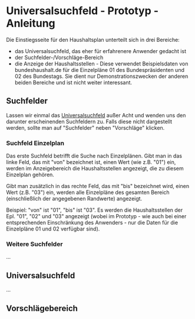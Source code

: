 # Universalsuchfeld - Prototyp - Anleitung

Die Einstiegsseite für den Haushaltsplan unterteilt sich in drei Bereiche:
* das Universalsuchfeld, das eher für erfahrenere Anwender gedacht ist
* der Suchfelder-/Vorschläge-Bereich
* die Anzeige der Haushaltsstellen - Diese verwendet Beispielsdaten von bundeshaushalt.de für die Einzelpläne 01 des Bundespräsidenten und 02 des Bundestags. Sie dient nur Demonstrationszwecken der anderen beiden Bereiche und ist nicht weiter interessant.

## Suchfelder

Lassen wir einmal das [Universalsuchfeld](#universalsuchfeld) außer Acht und wenden uns den darunter erscheinenden Suchfeldern zu. Falls diese nicht dargestellt werden, sollte  man auf "Suchfelder" neben "Vorschläge" klicken.

### Suchfeld Einzelplan

Das erste Suchfeld betrifft die Suche nach Einzelplänen. Gibt man in das linke Feld, das mit "von" bezeichnet ist, einen Wert (wie z.B. "01") ein, werden im Anzeigebereich die Haushaltsstellen angezeigt, die zu diesem Einzelplan gehören.

Gibt man zusätzlich in das rechte Feld, das mit "bis" bezeichnet wird, einen Wert (z.B. "03") ein, werden alle Einzelpläne des gesamten Bereich (einschließlich der angegebenen Randwerte) angezeigt. 

Beispiel: "von" ist "01", "bis" ist "03". Es werden die Haushaltsstellen der Epl. "01", "02" und "03" angezeigt (wobei im Prototyp - wie auch bei einer entsprechenden Einschränkung des Anwenders - nur die Daten für die Einzelpläne 01 und 02 verfügbar sind).

### Weitere Suchfelder
...

## Universalsuchfeld

...

## Vorschlägebereich